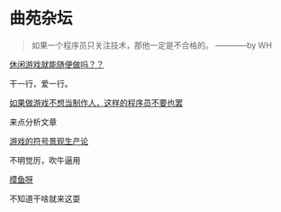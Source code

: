 # 曲苑杂坛

>如果一个程序员只关注技术，那他一定是不合格的。   ————by WH

[休闲游戏就能随便做吗？？](https://www.zhihu.com/question/394175154/answer/1219269843)

干一行，爱一行。

[如果做游戏不想当制作人，这样的程序员不要也罢](https://zhuanlan.zhihu.com/p/367100976)

来点分析文章

[游戏的符号景观生产论](https://zhuanlan.zhihu.com/p/466008858)

不明觉厉，吹牛逼用

[摸鱼呀](https://www.zhuayuya.com/)

不知道干啥就来这耍
